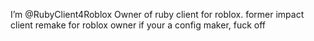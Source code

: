  I’m @RubyClient4Roblox
 Owner of ruby client for roblox.
 former impact client remake for roblox owner
 if your a config maker, fuck off

<!---
RubyClient4Roblox/RubyClient4Roblox is a ✨ special ✨ repository because its `README.md` (this file) appears on your GitHub profile.
You can click the Preview link to take a look at your changes.
--->
